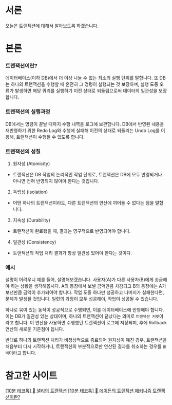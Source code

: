# 서론

오늘은 트랜잭션에 대해서 알아보도록 하겠습니다.

# 본론

### 트랜잭션이란?

데이터베이스(이하 DB)에서 더 이상 나눌 수 없는 최소의 실행 단위를 말합니다. 또 DB는 하나의 트랜잭션을 수행할 때 온전히 그 명령이 실행되는 것 보장하며, 실행 도중 오류가 발생하면 해당 쿼리를 실행하기 이전 상태로 되돌림으로써 데이터의 일관성을 보장합니다.

### 트랜잭션의 실행과정

DB에서는 명령이 끝날 때까지 수행 내역을 로그에 보관합니다. DB에서 반영된 내용을 재반영하기 위한 Redo Log와 수행에 실패해 이전의 상태로 되돌리는 Undo Log를 이용해, 트랜잭션이 수행될 수 있도록 합니다.

### 트랜잭션의 성질

1. 원자성 (Atomicity)
  - 트랜잭션은 DB 작업의 논리적인 작업 단위로, 트랜잭션은 DB에 모두 반영되거나 아니면 전혀 반영되지 않아야 한다는 것입니다.
2. 독립성 (Isolation)
  - 어떤 하나의 트랜잭션이라도, 다른 트랜잭션의 연산에 끼어들 수 없다는 점을 말합니다.
3. 지속성 (Durability)
  - 트랜잭션이 완료됐을 때, 결과는 영구적으로 반영되어야 합니다.
4. 일관성 (Consistency)
  - 트랜잭션의 작업 처리 결과가 항상 일관성 있어야 한다는 것이다.

### 예시

설명이 어려우니 예를 들어, 설명해보겠습니다. 사용자(A)가 다른 사용자(B)에게 송금해야 하는 상황을 생각해봅시다. A의 통장에서 보낼 금액만큼 차감되고 B의 통장에는 A가 보낸만큼 금액이 추가되어야 합니다. 작업 도중 하나만 성공하고 나머지가 실패한다면, 문제가 발생될 것입니다. 일련의 과정이 모두 성공해야, 작업이 성공될 수 있습니다.

하나로 묶여 있는 동작이 성공적으로 수행되면, 이를 데이터베이스에 반영해야 합니다. 이는 DB가 일관성 있는 상태이며, 하나의 트랜잭션이 끝났다는 의미로 `트랜잭션 커밋`이라고 합니다. 이 연산을 사용하면 수행했던 트랜잭션이 로그에 저장되며, 후에 Rollback 연산의 새로운 기준점이 됩니다. 

반대로 하나의 트랜잭션 처리가 비정상적으로 종료되어 원자성이 꺠진 경우, 트랜잭션을 처음부터 다시 시작하거나, 트랜잭션의 부분적으로만 연산된 결과를 취소하는 경우를 `롤백`이라고 합니다.

# 참고한 사이트

[[10분 테코톡] 🐤 샐리의 트랜잭션](https://www.youtube.com/watch?v=aX9c7z9l_u8)
[[10분 테코톡] 🙊 에이든의 트랜잭션 메커니즘](https://www.youtube.com/watch?v=ImvYNlF_saE)
[트랜잭션이란?](https://mommoo.tistory.com/62)